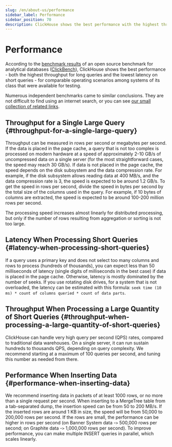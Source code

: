 ```yaml
---
slug: /en/about-us/performance
sidebar_label: Performance
sidebar_position: 70
description: ClickHouse shows the best performance with the highest throughput for long queries and the lowest latency on short queries
---
```


# Performance 

According to the [benchmark results](https://benchmark.clickhouse.com/) of an open source benchmark for analytical databases ([ClickBench](https://github.com/ClickHouse/ClickBench)), ClickHouse shows the best performance - both the highest throughput for long queries and the lowest latency on short queries - for comparable operating scenarios among systems of its class that were available for testing. 

Numerous independent benchmarks came to similar conclusions. They are not difficult to find using an internet search, or you can see [our small collection of related links](https://clickhouse.com/#independent-benchmarks).

## Throughput for a Single Large Query {#throughput-for-a-single-large-query}

Throughput can be measured in rows per second or megabytes per second. If the data is placed in the page cache, a query that is not too complex is processed on modern hardware at a speed of approximately 2-10 GB/s of uncompressed data on a single server (for the most straightforward cases, the speed may reach 30 GB/s). If data is not placed in the page cache, the speed depends on the disk subsystem and the data compression rate. For example, if the disk subsystem allows reading data at 400 MB/s, and the data compression rate is 3, the speed is expected to be around 1.2 GB/s. To get the speed in rows per second, divide the speed in bytes per second by the total size of the columns used in the query. For example, if 10 bytes of columns are extracted, the speed is expected to be around 100-200 million rows per second.

The processing speed increases almost linearly for distributed processing, but only if the number of rows resulting from aggregation or sorting is not too large.

## Latency When Processing Short Queries {#latency-when-processing-short-queries}

If a query uses a primary key and does not select too many columns and rows to process (hundreds of thousands), you can expect less than 50 milliseconds of latency (single digits of milliseconds in the best case) if data is placed in the page cache. Otherwise, latency is mostly dominated by the number of seeks. If you use rotating disk drives, for a system that is not overloaded, the latency can be estimated with this formula: `seek time (10 ms) * count of columns queried * count of data parts`.

## Throughput When Processing a Large Quantity of Short Queries {#throughput-when-processing-a-large-quantity-of-short-queries}

ClickHouse can handle very high query per second (QPS) rates, compared to traditional data warehouses. On a single server, it can run sustain hundreds to thousands QPS, depending on query complexity. We recommend starting at a maximum of 100 queries per second, and tuning this number as needed from there.

## Performance When Inserting Data {#performance-when-inserting-data}

We recommend inserting data in packets of at least 1000 rows, or no more than a single request per second. When inserting to a MergeTree table from a tab-separated dump, the insertion speed can be from 50 to 200 MB/s. If the inserted rows are around 1 KB in size, the speed will be from 50,000 to 200,000 rows per second. If the rows are small, the performance can be higher in rows per second (on Banner System data -`>` 500,000 rows per second; on Graphite data -`>` 1,000,000 rows per second). To improve performance, you can make multiple INSERT queries in parallel, which scales linearly.

